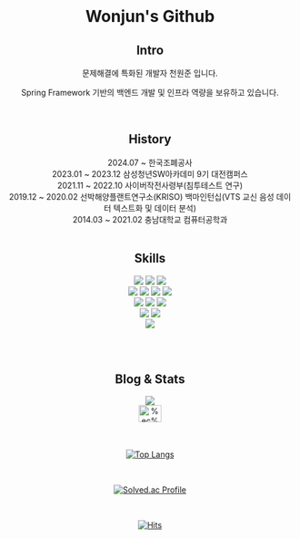 <!--
### Hi there 👋


**WonjunChun/WonjunChun** is a ✨ _special_ ✨ repository because its `README.md` (this file) appears on your GitHub profile.


Backend Developer Wannabe

- 🔭 I’m currently working on ...
- 🌱 I’m currently learning Spring Boot, Algorithm, etc.
- 👯 I’m looking to collaborate on web service development.
- 🤔 I’m looking for help with ...
- 💬 Ask me about ...
- 📫 How to reach me: chunjh1103@naver.com / semaphore@kakao.com
- 😄 Pronouns: ...
- ⚡ Fun fact: ...
-->
<!--
# Hi there 👋
[![Solved.ac Profile](http://mazassumnida.wtf/api/v2/generate_badge?boj=chunjh1103)](https://solved.ac/chunjh1103/)


## Interests 👀
- Algorithm
- Backend(Spring Framework, Spring Boot)
- Computer Vision

![GitHub stats](https://github-readme-stats.vercel.app/api?username=WonjunChun&show_icons=true&theme=tokyonight)

[![Top Langs](https://github-readme-stats.vercel.app/api/top-langs/?username=WonjunChun&hide=jupyter%20notebook&count_private=true&theme=tokyonight)](https://github.com/WonjunChun/github-readme-stats)
-->

<div align=center>
  
<br/>
  <h1>Wonjun's Github</h1>
  <h2>Intro</h2>
  <p>문제해결에 특화된 개발자 천원준 입니다.</p>
  <p>Spring Framework 기반의 백엔드 개발 및 인프라 역량을 보유하고 있습니다.</p><br />
  <h2>History</h2>
  2024.07 ~ 한국조폐공사 <br />
  2023.01 ~ 2023.12 삼성청년SW아카데미 9기 대전캠퍼스 <br />
  2021.11 ~ 2022.10 사이버작전사령부(침투테스트 연구) <br />
  2019.12 ~ 2020.02 선박해양플랜트연구소(KRISO) 백마인턴십(VTS 교신 음성 데이터 텍스트화 및 데이터 분석) <br />
  2014.03 ~ 2021.02 충남대학교 컴퓨터공학과 <br /><br />
  <h2>Skills</h2>
  <img src="https://img.shields.io/badge/Java-007396?style=flat-square&logo=Java&logoColor=white">
  <img src="https://img.shields.io/badge/JavaScript-F7DF1E?style=flat&logo=JavaScript&logoColor=white"/>
  <img src="https://img.shields.io/badge/Python-3776AB?style=flat&logo=Python&logoColor=white"/>
  <!-- <img src="https://img.shields.io/badge/TypeScript-3178C6?style=flat&logo=TypeScript&logoColor=white"/> -->
  <br/>
  <img src="https://img.shields.io/badge/Vue.js-4FC08D?style=flat&logo=Vue.js&logoColor=white"/>
  <!-- <img src="https://img.shields.io/badge/React-61DAFB?style=flat&logo=React&logoColor=white"/> -->
  <img src="https://img.shields.io/badge/Spring-6DB33F?style=flat&logo=Spring&logoColor=white"/>
  <img src="https://img.shields.io/badge/SpringBoot-6DB33F?style=flat&logo=SpringBoot&logoColor=white"/>
  <img src="https://img.shields.io/badge/MySQL-4479A1?style=flat&logo=MySQL&logoColor=white"/>
  <br/>
  <img src="https://img.shields.io/badge/HTML5-E34F26?style=flat&logo=HTML5&logoColor=white"/>
  <img src="https://img.shields.io/badge/CSS3-1572B6?style=flat&logo=CSS3&logoColor=white"/>
  <img src="https://img.shields.io/badge/Bootstrap-7952B3?style=flat&logo=Bootstrap&logoColor=white"/>
  <br/>
  <img src="https://img.shields.io/badge/jenkins-D24939?style=flat&logo=jenkins&logoColor=white"/>
  <img src="https://img.shields.io/badge/Docker-2496ED?style=flat&logo=Docker&logoColor=white"/>
  <br/>
  <img src="https://img.shields.io/badge/Opencv-A9A9A9?style=flat&logo=Opencv&logoColor=white"/>
  
  <br/><br/>
  
  <h2>Blog & Stats</h2>
  <a href="https://seinenim.tistory.com"><img src="https://img.shields.io/badge/Tech Blog-000000?style=flat&logo=Tistory&logoColor=orange"/></a><br />
  <a href="https://www.linkedin.com/in/wonjun-chun-970257126/" target="blank"><img align="center" src="https://raw.githubusercontent.com/rahuldkjain/github-profile-readme-generator/master/src/images/icons/Social/linked-in-alt.svg" alt="%ec%a0%95%ec%9a%b0-%ec%86%90-87172b243" height="30" width="40" /></a>
  
 <br/><br/>
 [![Top Langs](https://github-readme-stats.vercel.app/api/top-langs/?username=WonjunChun&hide=jupyter%20notebook,CSS&count_private=true&theme=tokyonight)](https://github.com/WonjunChun/github-readme-stats)

 <br/>
 
  [![Solved.ac Profile](http://mazassumnida.wtf/api/v2/generate_badge?boj=chunjh1103)](https://solved.ac/chunjh1103/)
  
  <br/>
  
  [![Hits](https://hits.seeyoufarm.com/api/count/incr/badge.svg?url=https%3A%2F%2Fgithub.com%2Fwonjunchun%2Fhit-counter&count_bg=%2371D5FF&title_bg=%237DE9CD&icon=&icon_color=%23FFDBDB&title=hits&edge_flat=false)](https://hits.seeyoufarm.com)
</div>
